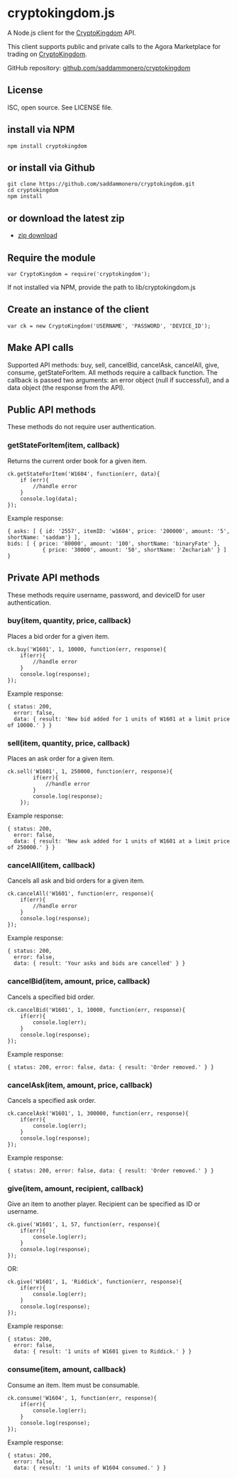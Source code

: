 # cryptokingdom.js
A Node.js client for the [CryptoKingdom][cryptokingdom] API.

This client supports public and private calls to the Agora Marketplace for trading on [CryptoKingdom][cryptokingdom].

GitHub repository: [github.com/saddammonero/cryptokingdom][repo]

## License
ISC, open source. See LICENSE file.

## install via NPM
    npm install cryptokingdom
    
## or install via Github
    git clone https://github.com/saddammonero/cryptokingdom.git
    cd cryptokingdom
    npm install
    
## or download the latest zip
*   [zip download][repo-zip]

## Require the module
    var CryptoKingdom = require('cryptokingdom');
If not installed via NPM, provide the path to lib/cryptokingdom.js

## Create an instance of the client
    var ck = new CryptoKingdom('USERNAME', 'PASSWORD', 'DEVICE_ID');
    
## Make API calls
Supported API methods: buy, sell, cancelBid, cancelAsk, cancelAll, give, consume, getStateForItem. 
All methods require a callback function.
The callback is passed two arguments: an error object (null if successful), and a data object (the response from the API).
    
## Public API methods

These methods do not require user authentication.

### getStateForItem(item, callback)
Returns the current order book for a given item.

    ck.getStateForItem('W1604', function(err, data){
        if (err){
            //handle error
        }
        console.log(data);
    });

Example response: 

    { asks: [ { id: '2557', itemID: 'w1604', price: '200000', amount: '5', shortName: 'saddam'} ],
    bids: [ { price: '80000', amount: '100', shortName: 'binaryFate' },
               { price: '30000', amount: '50', shortName: 'Zechariah' } ] }
    
## Private API methods

These methods require username, password, and deviceID for user authentication.

### buy(item, quantity, price, callback)
Places a bid order for a given item.

    ck.buy('W1601', 1, 10000, function(err, response){
        if(err){
            //handle error
        }
        console.log(response);
    });

Example response:

    { status: 200,
      error: false,
      data: { result: 'New bid added for 1 units of W1601 at a limit price of 10000.' } }
      
### sell(item, quantity, price, callback)
Places an ask order for a given item.
    
    ck.sell('W1601', 1, 250000, function(err, response){
            if(err){
                //handle error
            }
            console.log(response);
        });
        
Example response:

    { status: 200,
      error: false,
      data: { result: 'New ask added for 1 units of W1601 at a limit price of 250000.' } }
      
### cancelAll(item, callback)
Cancels all ask and bid orders for a given item.

    ck.cancelAll('W1601', function(err, response){
        if(err){
            //handle error
        }
        console.log(response);
    });

Example response:
    
    { status: 200,
      error: false,
      data: { result: 'Your asks and bids are cancelled' } }
      
### cancelBid(item, amount, price, callback)
Cancels a specified bid order.

    ck.cancelBid('W1601', 1, 10000, function(err, response){
        if(err){
            console.log(err);
        }
        console.log(response);
    });
    
Example response:
    
    { status: 200, error: false, data: { result: 'Order removed.' } }

### cancelAsk(item, amount, price, callback)
Cancels a specified ask order.
    
    ck.cancelAsk('W1601', 1, 300000, function(err, response){
        if(err){
            console.log(err);
        }
        console.log(response);
    });

Example response:
    
    { status: 200, error: false, data: { result: 'Order removed.' } }

### give(item, amount, recipient, callback)
Give an item to another player. Recipient can be specified as ID or username.

    ck.give('W1601', 1, 57, function(err, response){
        if(err){
            console.log(err);
        }
        console.log(response);
    });
OR:
    
    ck.give('W1601', 1, 'Riddick', function(err, response){
        if(err){
            console.log(err);
        }
        console.log(response);
    });

Example response:

    { status: 200,
      error: false,
      data: { result: '1 units of W1601 given to Riddick.' } }

### consume(item, amount, callback)
Consume an item. Item must be consumable.

    ck.consume('W1604', 1, function(err, response){
        if(err){
            console.log(err);
        }
        console.log(response);
    });
    
Example response:
    
    { status: 200,
      error: false,
      data: { result: '1 units of W1604 consumed.' } }

    






[cryptokingdom]: https://cryptokingdom.me
[repo]: https://github.com/saddammonero/cryptokingdom
[repo-zip]: https://github.com/saddammonero/cryptokingdom/archive/master.zip
